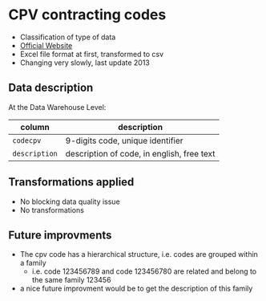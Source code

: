 # CPV contracting codes
- Classification of type of data
- [Official Website](https://simap.ted.europa.eu/cpv)
- Excel file format at first, transformed to csv
- Changing very slowly, last update 2013

## Data description
At the Data Warehouse Level:

|column|description|
|---|---|
|`codecpv`|9-digits code, unique identifier|
|`description`|description of code, in english, free text|

## Transformations applied
- No blocking data quality issue
- No transformations

## Future improvments
- The cpv code has a hierarchical structure, i.e. codes are grouped within a family
    - i.e. code 123456789 and code 123456780 are related and belong to the same family 123456
- a nice future improvment would be to get the description of this family 